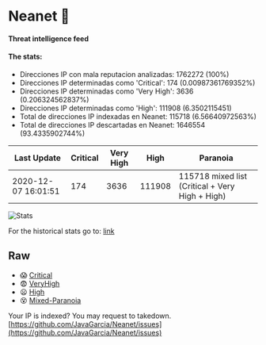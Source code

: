 # Neanet :hocho:
#### Threat intelligence feed
#### The stats:

- Direcciones IP con mala reputacion analizadas: 1762272 (100%)
- Direcciones IP determinadas como 'Critical':  174 (0.00987361769352%)
- Direcciones IP determinadas como 'Very High':  3636 (0.206324562837%)
- Direcciones IP determinadas como 'High':  111908 (6.3502115451)
- Total de direcciones IP indexadas en Neanet:  115718 (6.56640972563%)
- Total de direcciones IP descartadas en Neanet:  1646554 (93.4335902744%)

| Last Update | Critical | Very High | High | Paranoia |
| --- | --- | --- | --- | --- |
| 2020-12-07 16:01:51 | 174 | 3636 | 111908 | 115718 mixed list (Critical + Very High + High)|

![Stats](https://docs.google.com/spreadsheets/d/e/2PACX-1vSnaNMIXVabIpDJjufMlzH7poXnshF3mgd8Is1g9ytUEzVsP5my4Trn8f-xkoLLQ38xpL3HtmUexLo6/pubchart?oid=501124687&format=image)

For the historical stats go to: [link](/stats.csv)
## Raw
- :scream: [Critical](https://raw.githubusercontent.com/JavaGarcia/Neanet/master/blacklists/neanet_critical.txt)
- :fearful: [VeryHigh](https://raw.githubusercontent.com/JavaGarcia/Neanet/master/blacklists/neanet_veryHigh.txtt)
- :frowning: [High](https://raw.githubusercontent.com/JavaGarcia/Neanet/master/blacklists/neanet_high.txt)
- :dizzy_face: [Mixed-Paranoia](https://raw.githubusercontent.com/JavaGarcia/Neanet/master/blacklists/neanet_all.txt)


Your IP is indexed? You may request to takedown. [https://github.com/JavaGarcia/Neanet/issues](https://github.com/JavaGarcia/Neanet/issues)

























































































































































































































































































































































































































































































































































































































































































































































































































































































































































































































































































































































































































































































































































































































































































































































































































































































































































































































































































































































































































































































































































































































































































































































































































































































































































































































































































































